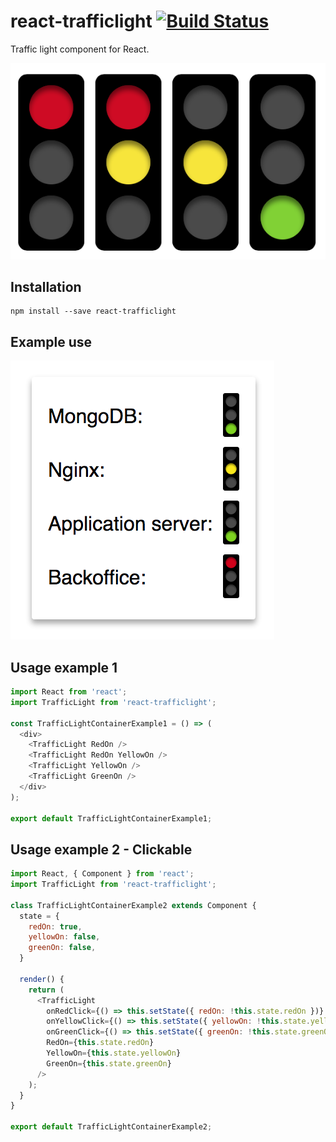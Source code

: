 # react-trafficlight [![Build Status](https://circleci.com/gh/sgnh/react-trafficlight.svg?style=shield)](https://circleci.com/gh/sgnh/react-trafficlight/tree/master)
Traffic light component for React.

![Traffic light](https://github.com/sgnh/react-trafficlight/raw/master/docs/trafficlight.png "Traffic light")

## Installation
```
npm install --save react-trafficlight
```

## Example use
![Traffic light status example](https://github.com/sgnh/react-trafficlight/raw/master/docs/trafficlight-status.png "Traffic light status example")

## Usage example 1
```javascript
import React from 'react';
import TrafficLight from 'react-trafficlight';

const TrafficLightContainerExample1 = () => (
  <div>
    <TrafficLight RedOn />
    <TrafficLight RedOn YellowOn />
    <TrafficLight YellowOn />
    <TrafficLight GreenOn />
  </div>
);

export default TrafficLightContainerExample1;
```

## Usage example 2 - Clickable
```javascript
import React, { Component } from 'react';
import TrafficLight from 'react-trafficlight';

class TrafficLightContainerExample2 extends Component {
  state = {
    redOn: true,
    yellowOn: false,
    greenOn: false,
  }

  render() {
    return (
      <TrafficLight
        onRedClick={() => this.setState({ redOn: !this.state.redOn })}
        onYellowClick={() => this.setState({ yellowOn: !this.state.yellowOn })}
        onGreenClick={() => this.setState({ greenOn: !this.state.greenOn })}
        RedOn={this.state.redOn}
        YellowOn={this.state.yellowOn}
        GreenOn={this.state.greenOn}
      />
    );
  }
}

export default TrafficLightContainerExample2;
```
